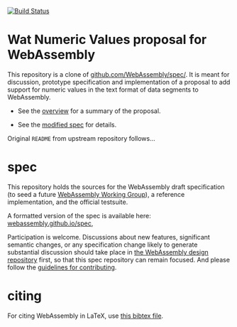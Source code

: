[![Build Status](https://travis-ci.org/WebAssembly/wat-numeric-values.svg?branch=master)](https://travis-ci.org/WebAssembly/wat-numeric-values)

# Wat Numeric Values proposal for WebAssembly

This repository is a clone of [github.com/WebAssembly/spec/](https://github.com/WebAssembly/spec/).
It is meant for discussion, prototype specification and implementation of a proposal to
add support for numeric values in the text format of data segments to WebAssembly.

* See the [overview](proposals/wat-numeric-values/Overview.md) for a summary of the proposal.

* See the [modified spec](https://webassembly.github.io/wat-numeric-values/) for details.

Original `README` from upstream repository follows…

# spec

This repository holds the sources for the WebAssembly draft specification
(to seed a future
[WebAssembly Working Group](https://lists.w3.org/Archives/Public/public-new-work/2017Jun/0005.html)),
a reference implementation, and the official testsuite.

A formatted version of the spec is available here:
[webassembly.github.io/spec](https://webassembly.github.io/spec/),

Participation is welcome. Discussions about new features, significant semantic
changes, or any specification change likely to generate substantial discussion
should take place in
[the WebAssembly design repository](https://github.com/WebAssembly/design)
first, so that this spec repository can remain focused. And please follow the
[guidelines for contributing](Contributing.md).

# citing

For citing WebAssembly in LaTeX, use [this bibtex file](wasm-specs.bib).
